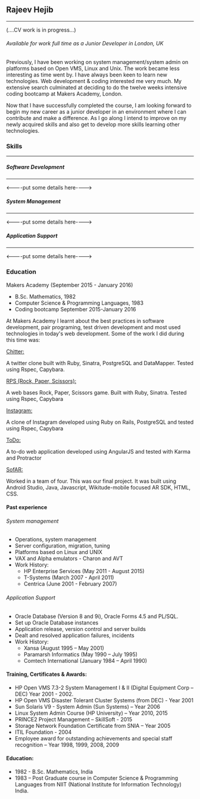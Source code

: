 ## Rajeev Hejib
___

(....CV work is in progress...)

###### Available for work full time as a Junior Developer in London, UK

Previously, I have been working on system management/system admin on platforms based on Open VMS, Linux and Unix. The work became less interesting as time went by. I have always been keen to learn new technologies.  Web development & coding interested me very much. My extensive search culminated at deciding to do the twelve weeks intensive coding bootcamp at Makers Academy, London.

Now that I have successfully completed the course, I am looking forward to begin my new career as a junior developer in an environment where I can contribute and make a difference.  As I go along I intend to improve on my newly acquired skills and also get to develop more skills learning other technologies.


### Skills
___

##### Software Development
___
<----put some details here---->

##### System Management
___
<----put some details here---->

##### Application Support
___
<----put some details here---->


### Education


  Makers Academy (September 2015 - January 2016)

- B.Sc. Mathematics, 1982
- Computer Science & Programming Languages, 1983
- Coding bootcamp
September 2015-January 2016


At Makers Academy I learnt about the best practices in software development, pair programing, test driven development and most used technologies in today's web development. Some of the work I did during this time was:

[Chitter:](https://github.com/RajeevHejib/chitter-challenge)

A twitter clone built with Ruby, Sinatra, PostgreSQL and DataMapper. Tested using Rspec, Capybara.

[RPS (Rock, Paper, Scissors):](https://github.com/RajeevHejib/rps-challenge)

A web bases Rock, Paper, Scissors game. Built with Ruby, Sinatra. Tested using Rspec, Capybara

[Instagram:](https://github.com/RajeevHejib/instagram-challenge)

A clone of Instagram developed using Ruby on Rails, PostgreSQL and tested using Rspec, Capybara

[ToDo:](https://github.com/RajeevHejib/todo_challenge)

A to-do web application developed using AngularJS and tested with Karma and Protractor

[SofAR:](https://github.com/djtango/furniture-app)

Worked in a team of four.  This was our final project. It was built using Android Studio, Java, Javascript, Wikitude-mobile focused AR SDK, HTML, CSS.

#### Past experience

###### System management
  - Operations, system management
  - Server configuration, migration, tuning
  - Platforms based on Linux and UNIX
  - VAX and Alpha emulators - Charon and AVT
  - Work History:
    - HP Enterprise Services (May 2011 - August 2015)
    - T-Systems (March 2007 - April 2011)
    - Centrica (June 2001 - February 2007)

###### Application Support
  - Oracle Database (Version 8 and 9i), Oracle Forms 4.5 and PL/SQL.
  - Set up Oracle Database instances
  - Application release, version control and server builds
  - Dealt and resolved application failures, incidents
  - Work History:
    - Xansa (August 1995 – May 2001)
    - Paramarsh Informatics (May 1990 – July 1995)
    - Comtech International (January 1984 – April 1990)

#### Training, Certificates & Awards:
- HP Open VMS 7.3-2 System Management I & II (Digital Equipment Corp – DEC) Year 2001 - 2002.
- HP Open VMS Disaster Tolerant Cluster Systems (from DEC) -  Year 2001
- Sun Solaris V9 - System Admin (Sun Systems) – Year 2006
- Linux System Admin Course (HP University) – Year 2010, 2015
- PRINCE2 Project Management – SkillSoft - 2015
- Storage Network  Foundation Certificate from SNIA – Year 2005
- ITIL Foundation - 2004
- Employee award for outstanding achievements and special staff recognition – Year 1998, 1999, 2008, 2009

#### Education:
- 1982 - B.Sc. Mathematics, India
- 1983 – Post Graduate course in Computer Science & Programming Languages from NIIT (National Institute for Information Technology) India.
